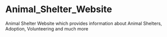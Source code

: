# Animal_Shelter_Website
Animal Shelter Website which provides information about Animal Shelters, Adoption, Volunteering and much more
